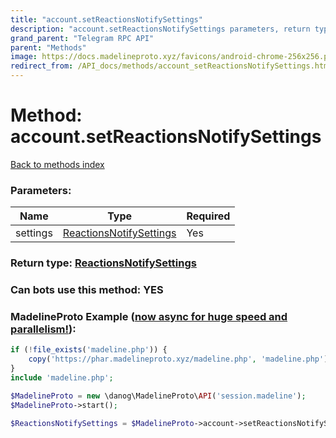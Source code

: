 ```yaml
---
title: "account.setReactionsNotifySettings"
description: "account.setReactionsNotifySettings parameters, return type and example"
grand_parent: "Telegram RPC API"
parent: "Methods"
image: https://docs.madelineproto.xyz/favicons/android-chrome-256x256.png
redirect_from: /API_docs/methods/account_setReactionsNotifySettings.html
---
```

# Method: account.setReactionsNotifySettings
[Back to methods index](index.html)



### Parameters:

| Name     |    Type       | Required |
|----------|---------------|----------|
|settings|[ReactionsNotifySettings](/API_docs/types/ReactionsNotifySettings.html) | Yes|


### Return type: [ReactionsNotifySettings](/API_docs/types/ReactionsNotifySettings.html)

### Can bots use this method: **YES**


### MadelineProto Example ([now async for huge speed and parallelism!](https://docs.madelineproto.xyz/docs/ASYNC.html)):


```php
if (!file_exists('madeline.php')) {
    copy('https://phar.madelineproto.xyz/madeline.php', 'madeline.php');
}
include 'madeline.php';

$MadelineProto = new \danog\MadelineProto\API('session.madeline');
$MadelineProto->start();

$ReactionsNotifySettings = $MadelineProto->account->setReactionsNotifySettings(settings: $ReactionsNotifySettings, );
```

